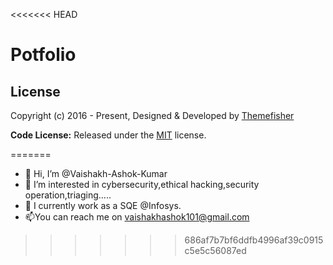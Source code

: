 <<<<<<< HEAD
# Potfolio

<!-- licence -->
## License

Copyright (c) 2016 - Present, Designed & Developed by [Themefisher](https://themefisher.com)

**Code License:** Released under the [MIT](https://github.com/themefisher/northendlab-jekyll/blob/main/LICENSE) license.

=======
- 👋 Hi, I’m @Vaishakh-Ashok-Kumar
- 👀 I’m interested in cybersecurity,ethical hacking,security operation,triaging.....
- 🌱 I currently work as a SQE @Infosys.
- 📫You can reach me on vaishakhashok101@gmail.com
>>>>>>> 686af7b7bf6ddfb4996af39c0915c5e5c56087ed
